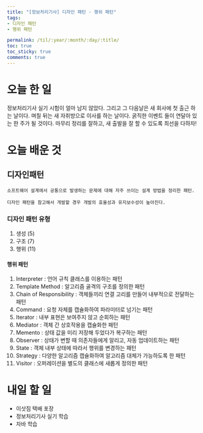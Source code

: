 ```yaml
---
title: "[정보처리기사] 디자인 패턴 - 행위 패턴"
tags:
- 디자인 패턴
- 행위 패턴

permalink: /til/:year/:month/:day/:title/
toc: true
toc_sticky: true
comments: true
---
```


# 오늘 한 일
정보처리기사 실기 시험이 얼마 남지 않았다.
그리고 그 다음날은 새 회사에 첫 출근 하는 날이다.
며칠 뒤는 새 자취방으로 이사를 하는 날이다.
굵직한 이벤트 들이 연달아 있는 한 주가 될 것이다.
마무리 정리를 잘하고, 새 출발을 잘 할 수 있도록 최선을 다하자!

# 오늘 배운 것

## 디자인패턴
```
소프트웨어 설계에서 공통으로 발생하는 문제에 대해 자주 쓰이는 설계 방법을 정리한 패턴.

디자인 패턴을 참고해서 개발할 경우 개발의 효율성과 유지보수성이 높아진다.
```

### 디자인 패턴 유형
1. 생성 (5)
2. 구조 (7)
3. 행위 (11)

#### 행위 패턴
1) Interpreter : 언어 규칙 클래스를 이용하는 패턴
2) Template Method : 알고리즘 골격의 구조를 정의한 패턴
3) Chain of Responsibility : 객체들끼리 연결 고리를 만들어 내부적으로 전달하는 패턴
4) Command : 요청 자체를 캡슐화하여 파라미터로 넘기는 패턴
5) Iterator : 내부 표현은 보여주지 않고 순회하는 패턴
6) Mediator : 객체 간 상호작용을 캡슐화한 패턴
7) Memento : 상태 값을 미리 저장해 두었다가 복구하는 패턴
8) Observer : 상태가 변할 때 의존자들에게 알리고, 자동 업데이트하는 패턴
9) State : 객체 내부 상태에 따라서 행위를 변경하는 패턴
10) Strategy : 다양한 알고리즘 캡슐화하여 알고리즘 대체가 가능하도록 한 패턴
11) Visitor : 오퍼레이션을 별도의 클래스에 새롭게 정의한 패턴


# 내일 할 일
- 이삿짐 택배 포장
- 정보처리기사 실기 학습
- 자바 학습
